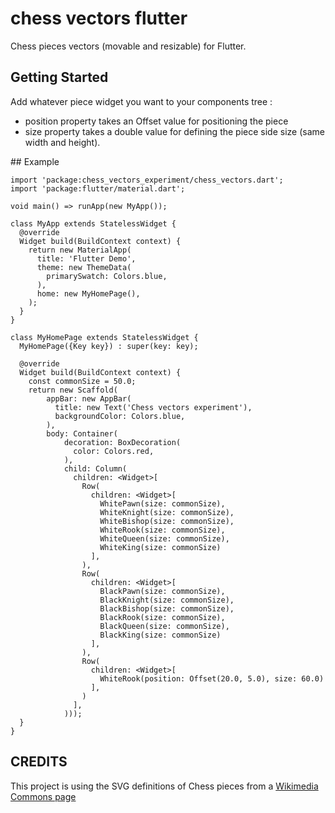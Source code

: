 # chess vectors flutter

Chess pieces vectors (movable and resizable) for Flutter.

## Getting Started

Add whatever piece widget you want to your components tree :
* position property takes an Offset value for positioning the piece
* size property takes a double value for defining the piece side size (same width and height).

## Example

```
import 'package:chess_vectors_experiment/chess_vectors.dart';
import 'package:flutter/material.dart';

void main() => runApp(new MyApp());

class MyApp extends StatelessWidget {
  @override
  Widget build(BuildContext context) {
    return new MaterialApp(
      title: 'Flutter Demo',
      theme: new ThemeData(
        primarySwatch: Colors.blue,
      ),
      home: new MyHomePage(),
    );
  }
}

class MyHomePage extends StatelessWidget {
  MyHomePage({Key key}) : super(key: key);

  @override
  Widget build(BuildContext context) {
    const commonSize = 50.0;
    return new Scaffold(
        appBar: new AppBar(
          title: new Text('Chess vectors experiment'),
          backgroundColor: Colors.blue,
        ),
        body: Container(
            decoration: BoxDecoration(
              color: Colors.red,
            ),
            child: Column(
              children: <Widget>[
                Row(
                  children: <Widget>[
                    WhitePawn(size: commonSize),
                    WhiteKnight(size: commonSize),
                    WhiteBishop(size: commonSize),
                    WhiteRook(size: commonSize),
                    WhiteQueen(size: commonSize),
                    WhiteKing(size: commonSize)
                  ],
                ),
                Row(
                  children: <Widget>[
                    BlackPawn(size: commonSize),
                    BlackKnight(size: commonSize),
                    BlackBishop(size: commonSize),
                    BlackRook(size: commonSize),
                    BlackQueen(size: commonSize),
                    BlackKing(size: commonSize)
                  ],
                ),
                Row(
                  children: <Widget>[
                    WhiteRook(position: Offset(20.0, 5.0), size: 60.0)
                  ],
                )
              ],
            )));
  }
}
```

## CREDITS

This project is using the SVG definitions of Chess pieces from a [Wikimedia Commons page](https://commons.wikimedia.org/wiki/Category:SVG_chess_pieces)